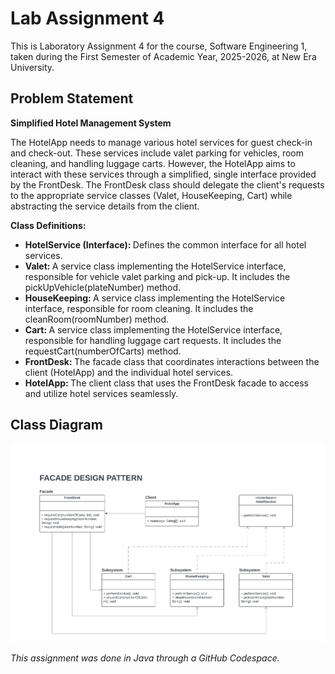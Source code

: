 # Lab Assignment 4
This is Laboratory Assignment 4 for the course, Software Engineering 1, taken during the First Semester of Academic Year, 2025-2026, at New Era University.

## Problem Statement
**Simplified Hotel Management System**
<p>The HotelApp needs to manage various hotel services for guest check-in and check-out. These services include valet parking for vehicles, room cleaning, and handling luggage carts. However, the HotelApp aims to interact with these services through a simplified, single interface provided by the FrontDesk. The FrontDesk class should delegate the client's requests to the appropriate service classes (Valet, HouseKeeping, Cart) while abstracting the service details from the client.</p>

**Class Definitions:**
<ul>
  <li><b>HotelService (Interface): </b>Defines the common interface for all hotel services.</li>
  <li><b>Valet: </b>A service class implementing the HotelService interface, responsible for vehicle valet parking and pick-up. It includes the pickUpVehicle(plateNumber) method.</li>
  <li><b>HouseKeeping: </b>A service class implementing the HotelService interface, responsible for room cleaning. It includes the cleanRoom(roomNumber) method.</li>
  <li><b>Cart: </b>A service class implementing the HotelService interface, responsible for handling luggage cart requests. It includes the requestCart(numberOfCarts) method.</li>
  <li><b>FrontDesk: </b>The facade class that coordinates interactions between the client (HotelApp) and the individual hotel services.</li>
  <li><b>HotelApp: </b>The client class that uses the FrontDesk facade to access and utilize hotel services seamlessly.</li>
</ul>

## Class Diagram
![Class Diagram](ClassDiagram.png)

*This assignment was done in Java through a GitHub Codespace.*
